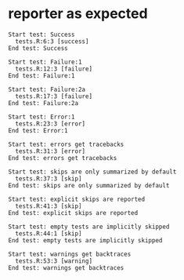 # reporter as expected

    Start test: Success
      tests.R:6:3 [success]
    End test: Success
    
    Start test: Failure:1
      tests.R:12:3 [failure]
    End test: Failure:1
    
    Start test: Failure:2a
      tests.R:17:3 [failure]
    End test: Failure:2a
    
    Start test: Error:1
      tests.R:23:3 [error]
    End test: Error:1
    
    Start test: errors get tracebacks
      tests.R:31:3 [error]
    End test: errors get tracebacks
    
    Start test: skips are only summarized by default
      tests.R:37:3 [skip]
    End test: skips are only summarized by default
    
    Start test: explicit skips are reported
      tests.R:41:3 [skip]
    End test: explicit skips are reported
    
    Start test: empty tests are implicitly skipped
      tests.R:44:1 [skip]
    End test: empty tests are implicitly skipped
    
    Start test: warnings get backtraces
      tests.R:53:3 [warning]
    End test: warnings get backtraces
    

